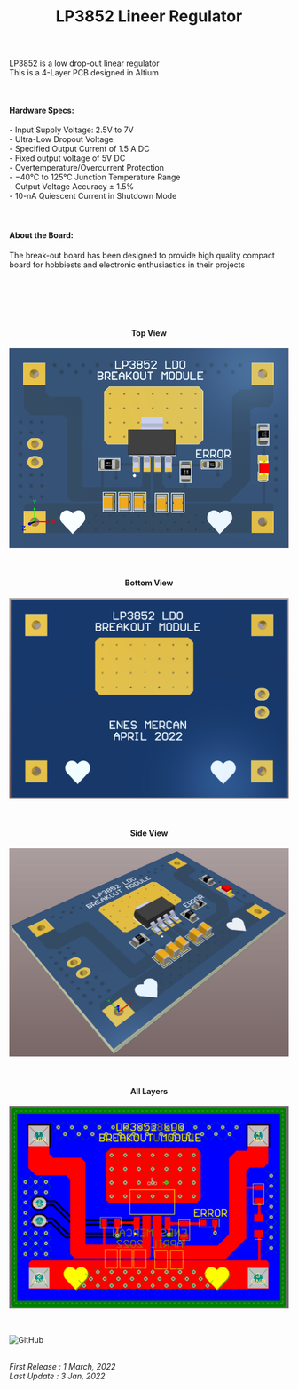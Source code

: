 <!-- BAŞLIK -->
<h1> 
  <p align="center">
    LP3852 Lineer Regulator
  </p>
</h1>

</br>

<!-- GİRİŞ -->

<p> LP3852 is a low drop-out linear regulator </br> This is a 4-Layer PCB designed in Altium </p>

</br>

<!-- ÖZELLİKLER -->
                        


<h4> Hardware Specs: </h4> 
- Input Supply Voltage: 2.5V to 7V </br>
- Ultra-Low Dropout Voltage </br>
- Specified Output Current of 1.5 A DC </br>
- Fixed output voltage of 5V DC </br>
- Overtemperature/Overcurrent Protection </br>
- −40°C to 125°C Junction Temperature Range </br>
- Output Voltage Accuracy ± 1.5% </br>
- 10-nA Quiescent Current in Shutdown Mode </br>

</br>
</br>

<!-- HAKKINDA -->

<h4> About the Board: </h4> 
<p> The break-out board has been designed to provide high quality compact board for hobbiests and electronic enthusiastics in their projects </p>

</br>

<h1> 
  <p align="center">
  </p>
</h1>


<!-- GÖRSELLER -->
                        
                        
<br/>

<H4 align="center"> Top View </H4>
 <p align="center">
  <img src="./Images/Top View 3D.png"></p>


<br/>

<H4 align="center"> Bottom View </H4>
<p align="center">
<img src="./Images/Bottom View 3D.png"></p>

<br/>

<H4 align="center"> Side View </H4>
<p align="center">
<img src="./Images/Side View.png"></p>

<br/>


<H4 align="center"> All Layers </H4>
<p align="center">
<img src="./Images/Multilayer View.png"></p>

<br/>

![GitHub](https://img.shields.io/github/license/enesmrcn/PCB-Design)   

<br/> <i>First Release : 1 March, 2022</i>
<br/> <i>Last Update : 3 Jan, 2022</i>
